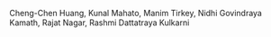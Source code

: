 Cheng-Chen Huang, Kunal Mahato, Manim Tirkey, Nidhi Govindraya Kamath, Rajat Nagar, Rashmi Dattatraya Kulkarni